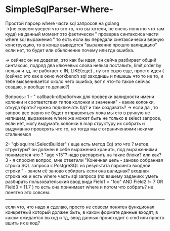 # SimpleSqlParser-Where-
Простой парсер where части sql запросов на golang  
->(не совсем уверен что это то, что вы хотели, не очень понятно что там куда) на данный момент это фактически " проверка синтаксиса части where sql выражения " то есть если вы передали синтаксически верную конструкцию, то в конце выведется "выражение прошло валидацию" если нет, то будет или обьяснение почему или где ошибка.

-> сейчас он не доделал, это как бы идея,  он сейча разбирает общий синтаксис, подряд два ключевых слова нельзя поставить, limit,order by нельзя и тд, не работает с IN, LIKE(еще) , ну это сыро еще, просто идея (
(сейчас это как в окно workbench sql заходишь и пишешь что то не то, и тебе высвечивается около чего ошибка, вот я что-то такое сейчас создаю, я вообще то делаю?)

Вопросы: 
1 -  " callback-обработчик для проверки валидности имени колонки и соответствия типов колонки и значения" - какие колонки, откуда брать? нужно подключать бд? и там создавать? -> если да , то запрос все равно не будет отправляться пока мы его в ручную не напишем, выражение where же может быть не только в select запросе, если нет, могу выдумать колонки в map структуру их собрать и выдуманно проверять что то, но тогда мы с ограничениями некими сталкнемся

2-  "qb squirrel.SelectBuilder" ( еще есть метод Eq) это что ? метод структуры?  он должен в себе выражения хранить, под выражениями понимается что ? "age <15"? надо распарсить на такие блоки? или как?
3 - я спросил вопрос, мне ответили "Конечная цель - заново собранная строка SQL запроса к PostgreSQL из результата парсинга входной строки."  - зачем её заново собирать если она валидная?  входная строка же и есть where часть sql запроса  (по вашему заданию:  уметь разбирать пользовательский ввод вида Field1 = "foo" AND Field2 != 7 OR Field3 > 11.7 )
то есть она принимает where и потом что собрать? не понятно это совсем.  

------------------------
если что, что надо я сделаю, просто не совсем понятен функционал конкретный который должен быть, в каком формате данные входят, в каком ожидается выход и тд, ввод данных происходит с cmd или просто вшить их в код? 
 

